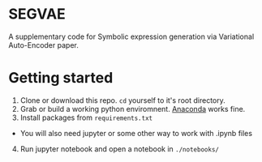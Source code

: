 # SEGVAE

A supplementary code for Symbolic expression generation via Variational Auto-Encoder paper.


# Getting started
1. Clone or download this repo. `cd` yourself to it's root directory.
2. Grab or build a working python enviromnent. [Anaconda](https://www.anaconda.com/) works fine.
3. Install packages from `requirements.txt`
 * You will also need jupyter or some other way to work with .ipynb files
4. Run jupyter notebook and open a notebook in `./notebooks/`
